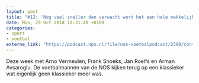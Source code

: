 ```yaml
---
layout: post
title: "#12: 'Nog veel sneller dan verwacht werd het een hele makkelijke middag voor Ajax'"
date: Mon, 29 Oct 2018 12:31:48 +0100
categories: 
- sport 
- voetbal 
externe_link: "https://podcast.npo.nl/file/nos-voetbalpodcast/2598/content.omroep.nl/portal/podcast/nporadio1/nos-voetbalpodcast/2018/10/nporadio1_nos-voetbalpodcast_20181029_de-nos-voetbalpodcast-12.mp3"
---
```


Deze week met Arno Vermeulen, Frank Snoeks, Jan Roelfs en Arman Avsaroglu. De voetbalmannen van de NOS kijken terug op een klassieker wat eigenlijk geen klassieker meer was.
